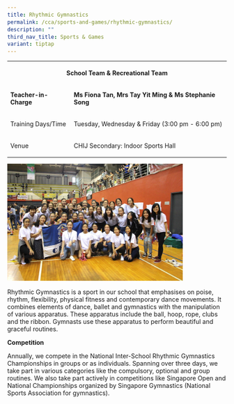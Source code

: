 ```yaml
---
title: Rhythmic Gymnastics
permalink: /cca/sports-and-games/rhythmic-gymnastics/
description: ""
third_nav_title: Sports & Games
variant: tiptap
---
```

<table>
<tbody>
<tr>
<th rowspan="1" colspan="2">
<p><strong>School Team &amp; Recreational Team</strong>
</p>
</th>
</tr>
<tr>
<td rowspan="1" colspan="1">
<p><strong>Teacher-in-Charge<br></strong>
</p>
</td>
<td rowspan="1" colspan="1">
<p><strong>Ms Fiona Tan, Mrs Tay Yit Ming &amp; Ms Stephanie Song<br></strong>
</p>
</td>
</tr>
<tr>
<td rowspan="1" colspan="1">
<p>Training Days/Time
<br>
</p>
</td>
<td rowspan="1" colspan="1">
<p>Tuesday, Wednesday &amp; Friday (3:00 pm - 6:00 pm)
<br>
</p>
</td>
</tr>
<tr>
<td rowspan="1" colspan="1">
<p>Venue</p>
</td>
<td rowspan="1" colspan="1">
<p>CHIJ Secondary: Indoor Sports Hall</p>
</td>
</tr>
</tbody>
</table>
<p></p>
<div class="isomer-image-wrapper">
<img style="width: 80%;" height="auto" width="100%" alt="" src="/images/CCA/Sports/Rhythmic Gym 2.jpg">
</div>
<p>Rhythmic Gymnastics is a sport in our school that emphasises on poise,
rhythm, flexibility, physical fitness and contemporary dance movements.
It combines elements of dance, ballet and gymnastics with the manipulation
of various apparatus. These apparatus include the ball, hoop, rope, clubs
and the ribbon. Gymnasts use these apparatus to perform beautiful and graceful
routines.</p>
<p><strong>Competition</strong>
</p>
<p>Annually, we compete in the National Inter-School Rhythmic Gymnastics
Championships in groups or as individuals. Spanning over three days, we
take part in various categories like the compulsory, optional and group
routines. We also take part actively in competitions like Singapore Open
and National Championships organized by Singapore Gymnastics (National
Sports Association for gymnastics).</p>